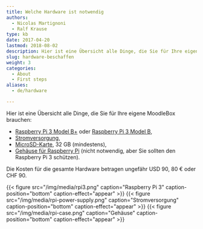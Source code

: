 ```yaml
---
title: Welche Hardware ist notwendig
authors:
  - Nicolas Martignoni
  - Ralf Krause
type: kb
date: 2017-04-20
lastmod: 2018-08-02
description: Hier ist eine Übersicht alle Dinge, die Sie für Ihre eigene MoodleBox brauchen
slug: hardware-beschaffen
weight: 3
categories:
  - About
  - First steps
aliases:
  - de/hardware

---
```

Hier ist eine Übersicht alle Dinge, die Sie für Ihre eigene MoodleBox brauchen:

  * [Raspberry Pi 3 Model B+][5] oder [Raspberry Pi 3 Model B][1],
  * [Stromversorgung][2],
  * [MicroSD-Karte][3], 32 GB (mindestens),
  * [Gehäuse für Raspberry Pi][4] (nicht notwendig, aber Sie sollten den Raspberry Pi 3 schützen).

Die Kosten für die gesamte Hardware betragen ungefähr USD 90, 80 € oder CHF 90.

{{< figure src="/img/media/rpi3.png" caption="Raspberry Pi 3" caption-position="bottom" caption-effect="appear" >}}
{{< figure src="/img/media/rpi-power-supply.png" caption="Stromversorgung" caption-position="bottom" caption-effect="appear" >}}
{{< figure src="/img/media/rpi-case.png" caption="Gehäuse" caption-position="bottom" caption-effect="appear" >}}

 [1]: https://www.raspberrypi.org/products/raspberry-pi-3-model-b/
 [2]: https://www.raspberrypi.org/products/universal-power-supply/
 [3]: http://thewirecutter.com/reviews/best-microsd-card/
 [4]: https://www.raspberrypi.org/products/raspberry-pi-3-case/
 [5]: https://www.raspberrypi.org/products/raspberry-pi-3-model-b-plus/
